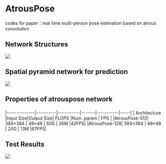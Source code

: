 # AtrousPose
codes for paper：real time multi-person pose estimation based on atrous convolution

## Network Structures
![](https://github.com/Sierkinhane/AtrousPose/blob/master/images/basicNet2.png)
## Spatial pyramid network for prediction
![](https://github.com/Sierkinhane/AtrousPose/blob/master/images/spatialpyramid.png)
## Properties of atrouspose network
###
|--------------|----------|-----------|-------|-----------|-----|
| Architecture |Input Size|Output Size| FLOPS |Num. param.| FPS |
|AtrousPose-512|  384×384 |   48×48   |  50G  |     26M   |42FPS|
|AtrousPose-128|  384×384 |   48×48   |  20G  |     13M   |67FPS|

###
## Test Results
![](https://github.com/Sierkinhane/AtrousPose/blob/master/images/demo2.png)
